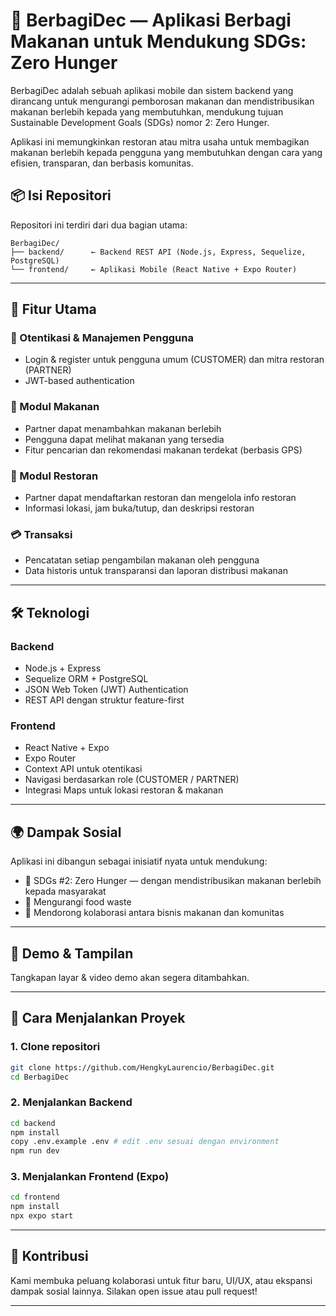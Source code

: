 # 🌾 BerbagiDec — Aplikasi Berbagi Makanan untuk Mendukung SDGs: Zero Hunger

BerbagiDec adalah sebuah aplikasi mobile dan sistem backend yang dirancang untuk mengurangi pemborosan makanan dan mendistribusikan makanan berlebih kepada yang membutuhkan, mendukung tujuan Sustainable Development Goals (SDGs) nomor 2: Zero Hunger.

Aplikasi ini memungkinkan restoran atau mitra usaha untuk membagikan makanan berlebih kepada pengguna yang membutuhkan dengan cara yang efisien, transparan, dan berbasis komunitas.

## 📦 Isi Repositori

Repositori ini terdiri dari dua bagian utama:

```
BerbagiDec/
├── backend/      ← Backend REST API (Node.js, Express, Sequelize, PostgreSQL)
└── frontend/     ← Aplikasi Mobile (React Native + Expo Router)
```

---

## 🚀 Fitur Utama

### 👤 Otentikasi & Manajemen Pengguna

* Login & register untuk pengguna umum (CUSTOMER) dan mitra restoran (PARTNER)
* JWT-based authentication

### 🍱 Modul Makanan

* Partner dapat menambahkan makanan berlebih
* Pengguna dapat melihat makanan yang tersedia
* Fitur pencarian dan rekomendasi makanan terdekat (berbasis GPS)

### 🏪 Modul Restoran

* Partner dapat mendaftarkan restoran dan mengelola info restoran
* Informasi lokasi, jam buka/tutup, dan deskripsi restoran

### 💳 Transaksi

* Pencatatan setiap pengambilan makanan oleh pengguna
* Data historis untuk transparansi dan laporan distribusi makanan

---

## 🛠 Teknologi

### Backend

* Node.js + Express
* Sequelize ORM + PostgreSQL
* JSON Web Token (JWT) Authentication
* REST API dengan struktur feature-first

### Frontend

* React Native + Expo
* Expo Router
* Context API untuk otentikasi
* Navigasi berdasarkan role (CUSTOMER / PARTNER)
* Integrasi Maps untuk lokasi restoran & makanan

---

## 🌍 Dampak Sosial

Aplikasi ini dibangun sebagai inisiatif nyata untuk mendukung:

* 🎯 SDGs #2: Zero Hunger — dengan mendistribusikan makanan berlebih kepada masyarakat
* 🌱 Mengurangi food waste
* 🤝 Mendorong kolaborasi antara bisnis makanan dan komunitas

---

## 📸 Demo & Tampilan

Tangkapan layar & video demo akan segera ditambahkan.

---

## 🧪 Cara Menjalankan Proyek

### 1. Clone repositori

```bash
git clone https://github.com/HengkyLaurencio/BerbagiDec.git
cd BerbagiDec
```

### 2. Menjalankan Backend

```bash
cd backend
npm install
copy .env.example .env # edit .env sesuai dengan environment
npm run dev
```

### 3. Menjalankan Frontend (Expo)

```bash
cd frontend
npm install
npx expo start
```

---

## 🙌 Kontribusi

Kami membuka peluang kolaborasi untuk fitur baru, UI/UX, atau ekspansi dampak sosial lainnya. Silakan open issue atau pull request!

---

